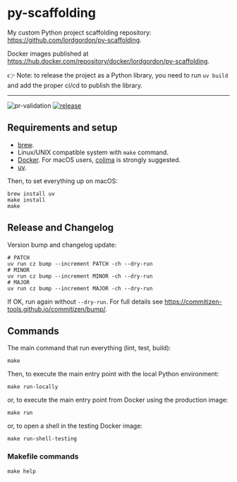 # py-scaffolding

My custom Python project scaffolding repository: https://github.com/lordgordon/py-scaffolding.

Docker images published at https://hub.docker.com/repository/docker/lordgordon/py-scaffolding.

:point_right: Note: to release the project as a Python library, you need to run `uv build` and add the proper ci/cd
to publish the library.

---

![pr-validation](https://github.com/lordgordon/py-scaffolding/workflows/pr-validation/badge.svg?branch=main)
[![release](https://github.com/lordgordon/py-scaffolding/actions/workflows/release.yaml/badge.svg)](https://github.com/lordgordon/py-scaffolding/actions/workflows/release.yaml)

## Requirements and setup

- [brew](https://brew.sh/).
- Linux/UNIX compatible system with `make` command.
- [Docker](https://www.docker.com/). For macOS users, [colima](https://github.com/abiosoft/colima) is strongly suggested.
- [uv](https://docs.astral.sh/uv/).

Then, to set everything up on macOS:

```shell
brew install uv
make install
make
```

## Release and Changelog

Version bump and changelog update:

```shell
# PATCH
uv run cz bump --increment PATCH -ch --dry-run
# MINOR
uv run cz bump --increment MINOR -ch --dry-run
# MAJOR
uv run cz bump --increment MAJOR -ch --dry-run
```

If OK, run again without `--dry-run`. For full details see https://commitizen-tools.github.io/commitizen/bump/.

## Commands

The main command that run everything (lint, test, build):

```shell
make
```

Then, to execute the main entry point with the local Python environment:

```shell
make run-locally
```

or, to execute the main entry point from Docker using the production image:

```shell
make run
```

or, to open a shell in the testing Docker image:

```shell
make run-shell-testing
```

### Makefile commands

```shell
make help
```
